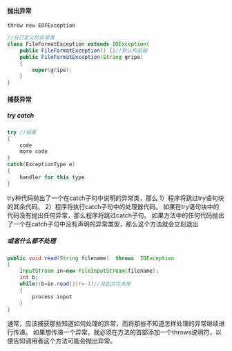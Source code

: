 #### 抛出异常
`throw new EOFException`
```Java
//自己定义的异常类
class FileFormatException extends IOException{
	public FileFormatException() {}//默认构造器
	public FileFormatException(String gripe)
	{
		super(gripe);
	}
}
```
#### 捕获异常
##### try catch
```java
try //如果
{
	code 
	more code
}
catch(ExceptionType e)
{
	handler for this type
}
```
try种代码抛出了一个在catch子句中说明的异常类，那么
1）程序将跳过try语句块的其余代码。
2）程序将执行catch子句中的处理器代码。
如果在try语句块中的代码没有抛出任何异常，那么程序将跳过catch子句。
如果方法中的任何代码抛出了一个在catch子句中没有声明的异常类型，那么这个方法就会立刻退出

##### 或者什么都不处理
```java
public void read(String filename)  throws  IOException
{
	InputStream in=new FileInputStream(filename);
	int b;
	while((b=in.read())!=-1)//没到文件末尾
	{
		process input
	}
}
```

通常，应该捕获那些知道如何处理的异常，而将那些不知道怎样处理的异常继续进行传递。
如果想传递一个异常，就必须在方法的首部添加一个throws说明符，以便告知调用者这个方法可能会抛出异常。